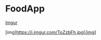 # FoodApp

[Imgur](https://i.imgur.com/ToZzbFh.jpg)





[img]https://i.imgur.com/ToZzbFh.jpg[/img]
